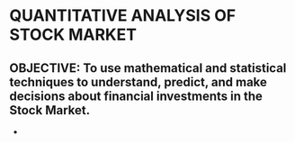 # QUANTITATIVE ANALYSIS OF STOCK MARKET
## OBJECTIVE: To use mathematical and statistical techniques to understand, predict, and make decisions about financial investments in the Stock Market.
- 
